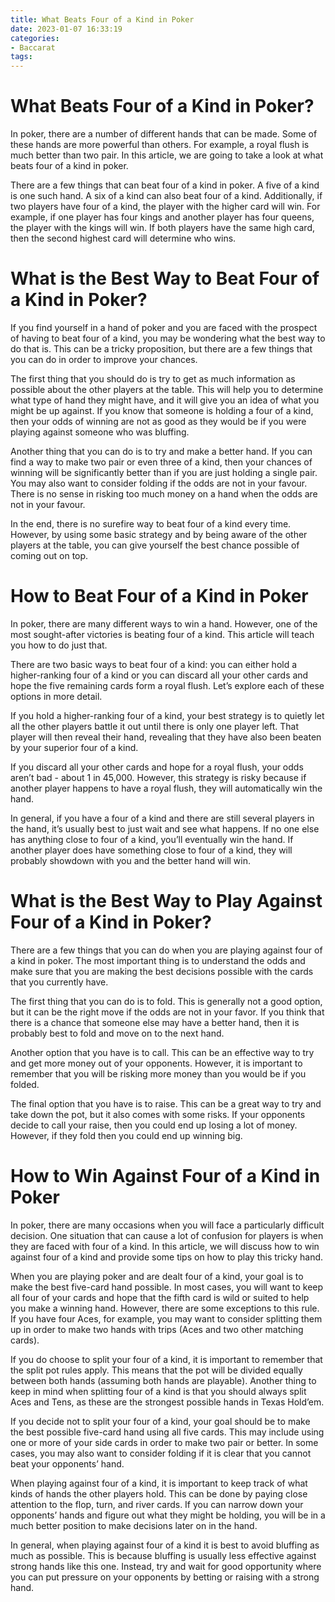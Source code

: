```yaml
---
title: What Beats Four of a Kind in Poker
date: 2023-01-07 16:33:19
categories:
- Baccarat
tags:
---
```



#  What Beats Four of a Kind in Poker?

In poker, there are a number of different hands that can be made. Some of these hands are more powerful than others. For example, a royal flush is much better than two pair. In this article, we are going to take a look at what beats four of a kind in poker.

There are a few things that can beat four of a kind in poker. A five of a kind is one such hand. A six of a kind can also beat four of a kind. Additionally, if two players have four of a kind, the player with the higher card will win. For example, if one player has four kings and another player has four queens, the player with the kings will win. If both players have the same high card, then the second highest card will determine who wins.

#  What is the Best Way to Beat Four of a Kind in Poker?

If you find yourself in a hand of poker and you are faced with the prospect of having to beat four of a kind, you may be wondering what the best way to do that is. This can be a tricky proposition, but there are a few things that you can do in order to improve your chances.

The first thing that you should do is try to get as much information as possible about the other players at the table. This will help you to determine what type of hand they might have, and it will give you an idea of what you might be up against. If you know that someone is holding a four of a kind, then your odds of winning are not as good as they would be if you were playing against someone who was bluffing.

Another thing that you can do is to try and make a better hand. If you can find a way to make two pair or even three of a kind, then your chances of winning will be significantly better than if you are just holding a single pair. You may also want to consider folding if the odds are not in your favour. There is no sense in risking too much money on a hand when the odds are not in your favour.

In the end, there is no surefire way to beat four of a kind every time. However, by using some basic strategy and by being aware of the other players at the table, you can give yourself the best chance possible of coming out on top.

#  How to Beat Four of a Kind in Poker

In poker, there are many different ways to win a hand. However, one of the most sought-after victories is beating four of a kind. This article will teach you how to do just that.

There are two basic ways to beat four of a kind: you can either hold a higher-ranking four of a kind or you can discard all your other cards and hope the five remaining cards form a royal flush. Let’s explore each of these options in more detail.

If you hold a higher-ranking four of a kind, your best strategy is to quietly let all the other players battle it out until there is only one player left. That player will then reveal their hand, revealing that they have also been beaten by your superior four of a kind.

If you discard all your other cards and hope for a royal flush, your odds aren’t bad - about 1 in 45,000. However, this strategy is risky because if another player happens to have a royal flush, they will automatically win the hand.

In general, if you have a four of a kind and there are still several players in the hand, it’s usually best to just wait and see what happens. If no one else has anything close to four of a kind, you’ll eventually win the hand. If another player does have something close to four of a kind, they will probably showdown with you and the better hand will win.

#  What is the Best Way to Play Against Four of a Kind in Poker?

There are a few things that you can do when you are playing against four of a kind in poker. The most important thing is to understand the odds and make sure that you are making the best decisions possible with the cards that you currently have.

The first thing that you can do is to fold. This is generally not a good option, but it can be the right move if the odds are not in your favor. If you think that there is a chance that someone else may have a better hand, then it is probably best to fold and move on to the next hand.

Another option that you have is to call. This can be an effective way to try and get more money out of your opponents. However, it is important to remember that you will be risking more money than you would be if you folded.

The final option that you have is to raise. This can be a great way to try and take down the pot, but it also comes with some risks. If your opponents decide to call your raise, then you could end up losing a lot of money. However, if they fold then you could end up winning big.

#  How to Win Against Four of a Kind in Poker

In poker, there are many occasions when you will face a particularly difficult decision. One situation that can cause a lot of confusion for players is when they are faced with four of a kind. In this article, we will discuss how to win against four of a kind and provide some tips on how to play this tricky hand.

When you are playing poker and are dealt four of a kind, your goal is to make the best five-card hand possible. In most cases, you will want to keep all four of your cards and hope that the fifth card is wild or suited to help you make a winning hand. However, there are some exceptions to this rule. If you have four Aces, for example, you may want to consider splitting them up in order to make two hands with trips (Aces and two other matching cards).

If you do choose to split your four of a kind, it is important to remember that the split pot rules apply. This means that the pot will be divided equally between both hands (assuming both hands are playable). Another thing to keep in mind when splitting four of a kind is that you should always split Aces and Tens, as these are the strongest possible hands in Texas Hold’em.

If you decide not to split your four of a kind, your goal should be to make the best possible five-card hand using all five cards. This may include using one or more of your side cards in order to make two pair or better. In some cases, you may also want to consider folding if it is clear that you cannot beat your opponents’ hand.

When playing against four of a kind, it is important to keep track of what kinds of hands the other players hold. This can be done by paying close attention to the flop, turn, and river cards. If you can narrow down your opponents’ hands and figure out what they might be holding, you will be in a much better position to make decisions later on in the hand.

In general, when playing against four of a kind it is best to avoid bluffing as much as possible. This is because bluffing is usually less effective against strong hands like this one. Instead, try and wait for good opportunity where you can put pressure on your opponents by betting or raising with a strong hand.
